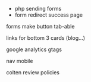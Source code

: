 - php sending forms
- form redirect success page

forms make button tab-able

links for bottom 3 cards (blog...)

google analytics
gtags

nav mobile

colten review policies

